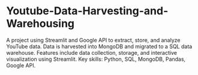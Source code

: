 # Youtube-Data-Harvesting-and-Warehousing
A project using Streamlit and Google API to extract, store, and analyze YouTube data. Data is harvested into MongoDB and migrated to a SQL data warehouse. Features include data collection, storage, and interactive visualization using Streamlit. Key skills: Python, SQL, MongoDB, Pandas, Google API.
